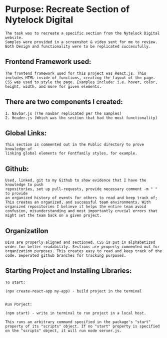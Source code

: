 #   Purpose: Recreate Section of Nytelock Digital
    The task was to recreate a specific section from the Nytelock Digital website.
    Samples were provided in a screenshot & video sent for me to review. Both Design and functionality were to be replicated successfully. 

##   Frontend Framework used:
    The frontend framework used for this project was React.js. This includes HTML inside of functions, creating the layout of the page. CSS was used to style the page. Examples include: i.e. hover, color, height, width, and more for given elements.
   
##   There are two components I created: 
    1. Navbar.js (The navbar replicated per the samples)
    2. Header.js (Which was the section that had the most functionality)

##   Global Links:
    This section is commented out in the Public directory to prove knowledge of
    linking global elements for Fontfamily styles, for example.

##   Github:
    Used, linked, git to my Github to show evidence that I have the knowledge to push
    repositories, set up pull-requests, provide necessary comment -m " " to provide
    an organized history of events for others to read and keep track of; This creates an organized, and successful team environments. With organized repositories I believe it helps the entire team avoid confusion, misunderstanding and most importantly crucial errors that might set the team back on a given project.

    
##   Organizatilon
    Divs are properly aligned and sectioned. CSS is put in alphabetized order for better readability. Sections are properly commented out for organization purposes. This creates easy to read and keep track of the code. Seperated github branches for tracking purposes.

##   Starting Project and Installing Libraries:
    To start:

    (npx create-react-app my-app) - build project in the terminal


    Run Porject:

    (npm start) - write in terminal to run project in a local host.

    This runs an arbitrary command specified in the package's "start" property of its "scripts" object. If no "start" property is specified on the "scripts" object, it will run node server.js. 



